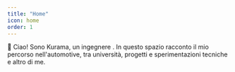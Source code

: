 ```yaml
---
title: "Home"
icon: home
order: 1
---
```


👋 Ciao! Sono Kurama, un ingegnere .
In questo spazio racconto il mio percorso nell'automotive, tra università, progetti e sperimentazioni tecniche e altro di me.
